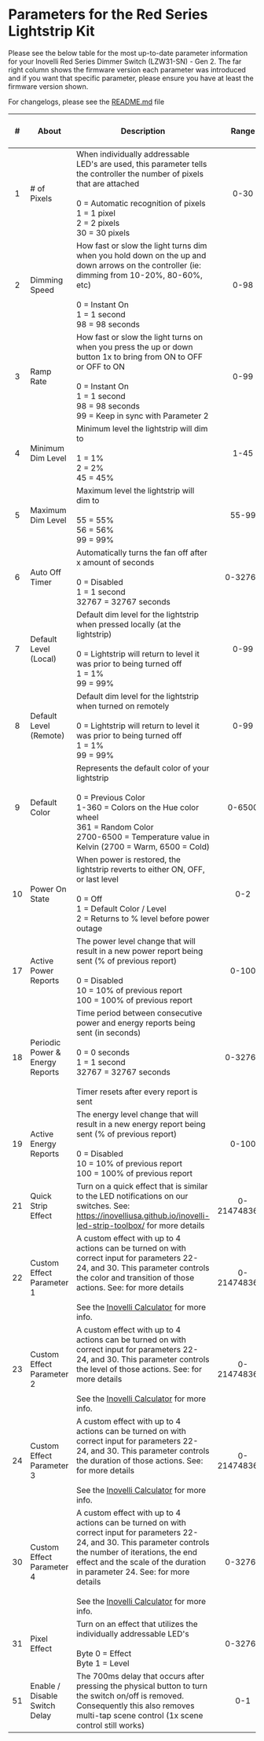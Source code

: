 # Parameters for the Red Series Lightstrip Kit
Please see the below table for the most up-to-date parameter information for your Inovelli Red Series Dimmer Switch (LZW31-SN) - Gen 2. The far right column shows the firmware version each parameter was introduced and if you want that specific parameter, please ensure you have at least the firmware version shown.

For changelogs, please see the <a href="https://github.com/InovelliUSA/Firmware/blob/main/Red-Series/Z-Wave/LZW31-SN-Dimmer-Switch/README.md#firmware-changelog" target="_blank">README.md</a> file

|  #  | About                           | Description                                                                                                                                                                                                                                                                                                                                               | Range               | Default            | Size (Bytes) | Firmware Version Implemented |
|:---:| ------------------------------- | --------------------------------------------------------------------------------------------------------------------------------------------------------------------------------------------------------------------------------------------------------------------------------------------------------------------------------------------------------- |:-------------------:|:------------------:|:------------:|:----------------------------:|
| 1   | # of Pixels                     | When individually addressable LED's are used, this parameter tells the controller the number of pixels that are attached<br><br>0 = Automatic recognition of pixels<br>1 = 1 pixel<br>2 = 2 pixels<br>30 = 30 pixels                                                                                                                                      | 0-30                | 0                  | 1            | 1.20+                        |
| 2   | Dimming Speed                   | How fast or slow the light turns dim when you hold down on the up and down arrows on the controller (ie: dimming from 10-20%, 80-60%, etc)<br><br>0 = Instant On<br>1 = 1 second<br>98 = 98 seconds                                                                                                                                                       | 0-98                | 3                  | 1            | 1.20+                        |
| 3   | Ramp Rate                       | How fast or slow the light turns on when you press the up or down button 1x to bring from ON to OFF or OFF to ON<br><br>0 = Instant On<br>1 = 1 second<br>98 = 98 seconds<br>99 = Keep in sync with Parameter 2                                                                                                                                           | 0-99                | 99                 | 1            | 1.20+                        |
| 4   | Minimum Dim Level               | Minimum level the lightstrip will dim to<br><br>1 = 1%<br>2 = 2%<br>45 = 45%                                                                                                                                                                                                                                                                              | 1-45                | 1                  | 1            | 1.20+                        |
| 5   | Maximum Dim Level               | Maximum level the lightstrip will dim to<br><br>55 = 55%<br>56 = 56%<br>99 = 99%                                                                                                                                                                                                                                                                          | 55-99               | 99                 | 1            | 1.20+                        |
| 6   | Auto Off Timer                  | Automatically turns the fan off after x amount of seconds<br><br>0 = Disabled<br>1 = 1 second<br>32767 = 32767 seconds                                                                                                                                                                                                                                    | 0-32767             | 0                  | 2            | 1.20+                        |
| 7   | Default Level (Local)           | Default dim level for the lightstrip when pressed locally (at the lightstrip)<br><br>0 = Lightstrip will return to level it was prior to being turned off<br>1 = 1%<br>99 = 99%                                                                                                                                                                           | 0-99                | 0                  | 1            | 1.20+                        |
| 8   | Default Level (Remote)          | Default dim level for the lightstrip when turned on remotely<br><br>0 = Lightstrip will return to level it was prior to being turned off<br>1 = 1%<br>99 = 99%                                                                                                                                                                                            | 0-99                | 0                  | 1            | 1.20+                        |
| 9   | Default Color                   | Represents the default color of your lightstrip<br><br>0 = Previous Color<br>1-360 = Colors on the Hue color wheel<br>361 = Random Color<br>2700-6500 = Temperature value in Kelvin (2700 = Warm, 6500 = Cold)                                                                                                                                            | 0-6500              | 0                  | 4            | 1.20+                        |
| 10  | Power On State                  | When power is restored, the lightstrip reverts to either ON, OFF, or last level<br><br>0 = Off<br>1 = Default Color / Level<br>2 = Returns to % level before power outage                                                                                                                                                                                 | 0-2                 | 2                  | 1            | 1.20+                        |
| 17  | Active Power Reports            | The power level change that will result in a new power report being sent (% of previous report)<br><br>0 = Disabled<br>10 = 10% of previous report<br>100 = 100% of previous report                                                                                                                                                                       | 0-100               | 10                 | 1            | 1.20+                        |
| 18  | Periodic Power & Energy Reports | Time period between consecutive power and energy reports being sent (in seconds)<br><br>0 = 0 seconds<br>1 = 1 second<br>32767 = 32767 seconds<br><br>Timer resets after every report is sent                                                                                                                                                             | 0-32767             | 3600               | 2            | 1.20+                        |
| 19  | Active Energy Reports           | The energy level change that will result in a new energy report being sent (% of previous report)<br><br>0 = Disabled<br>10 = 10% of previous report<br>100 = 100% of previous report                                                                                                                                                                     | 0-100               | 10                 | 1            | 1.20+                        |
| 21  | Quick Strip Effect              | Turn on a quick effect that is similar to the LED notifications on our switches. See: https://inovelliusa.github.io/inovelli-led-strip-toolbox/ for more details                                                                                                                                                                                          | 0-2147483647        | 0                  | 4            | 1.20+                        |
| 22  | Custom Effect Parameter 1       | A custom effect with up to 4 actions can be turned on with correct input for parameters 22-24, and 30. This parameter controls the color and transition of those actions. See:  for more details<br><br>See the <a href="https://inov.li/calculator" target="_blank">Inovelli Calculator</a> for more info.                                               | 0-2147483647        | 0                  | 4            | 1.20+                        |
| 23  | Custom Effect Parameter 2       | A custom effect with up to 4 actions can be turned on with correct input for parameters 22-24, and 30. This parameter controls the level of those actions. See:  for more details<br><br>See the <a href="https://inov.li/calculator" target="_blank">Inovelli Calculator</a> for more info.                                                              | 0-2147483647        | 0                  | 4            | 1.20+                        |
| 24  | Custom Effect Parameter 3       | A custom effect with up to 4 actions can be turned on with correct input for parameters 22-24, and 30. This parameter controls the duration of those actions. See:  for more details<br><br>See the <a href="https://inov.li/calculator" target="_blank">Inovelli Calculator</a> for more info.                                                           | 0-2147483647        | 0                  | 4            | 1.20+                        |
| 30  | Custom Effect Parameter 4       | A custom effect with up to 4 actions can be turned on with correct input for parameters 22-24, and 30. This parameter controls the number of iterations, the end effect and the scale of the duration in parameter 24. See:  for more details<br><br>See the <a href="https://inov.li/calculator" target="_blank">Inovelli Calculator</a> for more info.  | 0-32768             | 0                  | 4            | 1.20+                        |
| 31  | Pixel Effect                    | Turn on an effect that utilizes the individually addressable LED's<br><br>Byte 0 = Effect<br>Byte 1 = Level                                                                                                                                                                                                                                               | 0-32767             | 0                  | 2            | 1.20+                        |
| 51  | Enable / Disable Switch Delay   | The 700ms delay that occurs after pressing the physical button to turn the switch on/off is removed. Consequently this also removes multi-tap scene control (1x scene control still works)                                                                                                                                                                | 0-1                 | 1                  | 1            | 1.20+                        |
